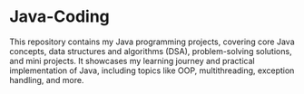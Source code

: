 # Java-Coding
This repository contains my Java programming projects, covering core Java concepts, data structures and algorithms (DSA), problem-solving solutions, and mini projects. It showcases my learning journey and practical implementation of Java, including topics like OOP, multithreading, exception handling, and more.
